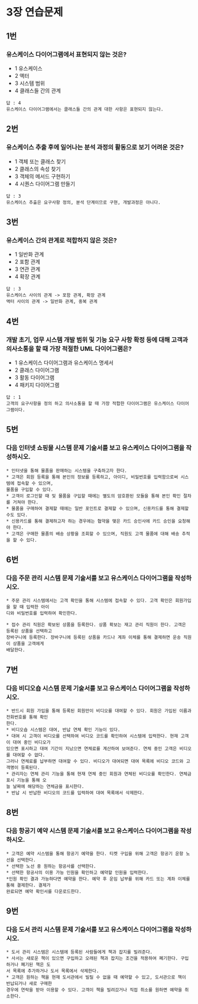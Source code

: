 # 3장 연습문제
## 1번
### 유스케이스 다이어그램에서 표현되지 않는 것은?
* 1 유스케이스
* 2 액터
* 3 시스템 범위
* 4 클래스들 간의 관계
```
답 : 4
유스케이스 다이어그램에서는 클래스들 간의 관계 대한 사항은 표현되지 않는다.
```

## 2번
### 유스케이스 추출 후에 일어나는 분석 과정의 활동으로 보기 어려운 것은?
* 1 객체 또는 클래스 찾기
* 2 클래스의 속성 찾기
* 3 객체의 메서드 구현하기
* 4 시퀀스 다이어그램 만들기

```
답 : 3
유스케이스 추출은 요구사항 정의, 분석 단계이므로 구현, 개발과정은 아니다.
```

## 3번
### 유스케이스 간의 관계로 적합하지 않은 것은?
* 1 일반화 관계
* 2 포함 관계
* 3 연관 관계
* 4 확장 관계

```
답 : 3
유스케이스 사이의 관계 -> 포함 관계, 확장 관계
액터 사이의 관계 -> 일반화 관계, 중복 관계
```
## 4번 
### 개발 초기, 업무 시스템 개발 범위 및 기능 요구 사항 확정 등에 대해 고객과 의사소통을 할 때 가장 적절한 UML 다이어그램은?
* 1 유스케이스 다이어그램과 유스케이스 명세서
* 2 클래스 다이어그램
* 3 활동 다이어그램
* 4 패키지 다이어그램

```
답 : 1
고객의 요구사항을 정의 하고 의사소통을 할 때 가장 적합한 다이어그램은 유스케이스 다이어그램이다.
```

## 5번
### 다음 인터넷 쇼핑몰 시스템 문제 기술서를 보고 유스케이스 다이어그램을 작성하시오.

```
* 인터넷을 통해 물품을 판매하는 시스템을 구축하고자 한다.
* 고객은 회원 등록을 통해 본인의 정보를 등록하고, 아이디, 비밀번호를 입력함으로써 시스템에 접속할 수 있으며,
물품을 구입할 수 있다.
* 고객이 로그인할 때 및 물품을 구입할 때에는 별도의 암호환된 모듈을 통해 본인 확인 절차를 거쳐야 한다.
* 물품을 구매하여 결제할 때에는 일반 포인트로 결제할 수 있으며, 신용카드를 통해 결제할 수도 있다.
* 신용카드를 통해 결제하고자 하는 경우에는 협약을 맺은 카드 승인사에 카드 승인을 요청해야 한다.
* 고객은 구매한 물품의 배송 상황을 조회할 수 있으며, 직원도 고객 물품에 대해 배송 추적을 할 수 있다.
```

## 6번 
### 다음 주문 관리 시스템 문제 기술서를 보고 유스케이스 다이어그램을 작성하시오.
```
* 주문 관리 시스템에서는 고객 확인을 통해 시스템에 접속할 수 있다. 고객 확인은 회원가입을 할 때 입력한 아이
디와 비밀번호를 입력하여 확인한다.

* 접수 관리 직원은 확보된 상품을 등록한다. 상품 확보는 재고 관리 직원이 한다. 고객은 등록된 상품을 선택하고
장바구니에 등록한다. 장바구니에 등록된 상품을 카드나 계좌 이체를 통해 결제하면 운송 직원이 상품을 고객에게
배달한다.
```

## 7번
### 다음 비디오숍 시스템 문제 기술서를 보고 유스케이스 다이어그램을 작성하시오.
```
* 반드시 회원 가입을 통해 등록된 회원만이 비디오를 대여할 수 있다. 회원은 가입된 이름과 전화번호를 통해 확인
한다.
* 비디오숍 시스템은 대여, 반납 연체 확인 기능이 있다.
* 대여 시 고객이 비디오를 선택하여 비디오 코드를 확인하여 시스템에 입력한다. 현재 고객이 대여 중인 비디오가
있으면 표시하고 대여 기간이 지났으면 연체료를 계산하여 보여준다. 연체 중인 고객은 비디오를 대여할 수 없다.
그러나 연체료를 납부하면 대여할 수 있다. 비디오가 대여되면 대여 목록에 비디오 코드와 고객명이 등록된다.
* 관리자는 연체 관리 기능을 통해 현재 연체 중인 회원과 연체된 비디오를 확인한다. 연체금 표시 기능을 통해 오
늘 날짜에 해당하는 연체금을 표시한다.
* 반납 시 반납한 비디오의 코드를 입력하여 대여 목록에서 삭제한다.
```

## 8번
### 다음 항공기 예약 시스템 문제 기술서를 보고 유스케이스 다이어그램을 작성하시오.
```
* 고객은 예약 시스템을 통해 항공기 예약을 한다. 티켓 구입을 위해 고객은 항공기 운항 노선을 선택한다.
* 선택한 노선 중 원하는 항공사를 선택한다.
* 선택한 항공사의 이용 가능 인원을 확인하고 예약할 인원을 입력한다.
*인원 확인 결과 가능하다면 예약을 한다. 예약 후 운임 납부를 위해 카드 또는 계좌 이체를 통해 결제한다. 결제가
완료되면 예약 확인서를 다운로드한다.
```

## 9번
### 다음 도서 관리 시스템 문제 기술서를 보고 유스케이스 다이어그램을 작성하시오.
```
* 도서 관리 시스템은 시스템에 등록된 사람들에게 책과 잡지를 빌려준다.
* 사서는 새로운 책이 있으면 구입하고 오래된 책과 잡지는 조건을 적용하여 폐기한다. 구입하거나 폐기된 책은 도
서 목록에 추가하거나 도서 목록에서 삭제한다.
* 고객은 원하는 책을 현재 도서관에서 빌릴 수 없을 때 예약할 수 있고, 도서관으로 책이 반납되거나 새로 구매한
경우에 연락을 받아 이용할 수 있다. 고객이 책을 빌려갔거나 직접 취소를 원하면 예약을 취소한다.
```
















